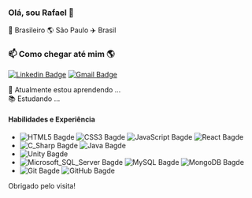 ### Olá, sou Rafael 👋

🏡 Brasileiro 🌎 São Paulo ✈️ Brasil

### 📫 Como chegar até mim 🌎
[![Linkedin Badge](https://img.shields.io/badge/-Rafael_Cecatto-blue?style=flat-square&logo=Linkedin&logoColor=white&link=https://www.linkedin.com/in/rafaelggcecatto/)](https://www.linkedin.com/in/rafaelggcecatto/)
[![Gmail Badge](https://img.shields.io/badge/-rafael.gcecatto@gmail.com-ea4335?style=flat-square&logo=gmail&logoColor=white&link=mailto:rafael.gcecatto@gmail.com)](mailto:rafael.gcecatto@gmail.com)

🌱 Atualmente estou aprendendo ... <br />
📚 Estudando ... <br />

<!--
### Spotify🎧

[<img src="" alt="rafaelgckto Spotify Playing" width="150px" />]()
-->

#### Habilidades e Experiência
* ![HTML5 Bagde](https://img.shields.io/badge/-HTML5-e34f26?style=plastic&logo=html5&logoColor=white)
![CSS3 Bagde](https://img.shields.io/badge/-CSS3-1572b6?style=plastic&logo=css3&logoColor=white)
![JavaScript Bagde](https://img.shields.io/badge/-JavaScript-f7df1e?style=plastic&logo=javascript&logoColor=white)
![React Bagde](https://img.shields.io/badge/-React-61dafb?style=plastic&logo=react&logoColor=white)
* ![C_Sharp Bagde](https://img.shields.io/badge/-C_Sharp-239120?style=plastic&logo=csharp&logoColor=white)
![Java Bagde](https://img.shields.io/badge/-Java-007396?style=plastic&logo=java&logoColor=white)
* ![Unity Bagde](https://img.shields.io/badge/-Unity-000000?style=plastic&logo=unity&logoColor=white)
* ![Microsoft_SQL_Server Bagde](https://img.shields.io/badge/-Microsoft_SQL_Server-cc2927?style=plastic&logo=microsoftsqlserver&logoColor=white)
![MySQL Bagde](https://img.shields.io/badge/-MySQL-4479a1?style=plastic&logo=mysql&logoColor=white)
![MongoDB Bagde](https://img.shields.io/badge/-MongoDB-47a248?style=plastic&logo=mongodb&logoColor=white)
* ![Git Bagde](https://img.shields.io/badge/-Git-f05032?style=plastic&logo=git&logoColor=white)
![GitHub Bagde](https://img.shields.io/badge/-GitHub-181717?style=plastic&logo=github&logoColor=white)

Obrigado pelo visita!

<!--
**rafaelgckto/rafaelgckto** is a ✨ _special_ ✨ repository because its `README.md` (this file) appears on your GitHub profile.

Here are some ideas to get you started:

- 🔭 I’m currently working on ...
- 🌱 I’m currently learning ...
- 👯 I’m looking to collaborate on ...
- 🤔 I’m looking for help with ...
- 💬 Ask me about ...
- 📫 How to reach me: ...
- 😄 Pronouns: ...
- ⚡ Fun fact: ...
-->
